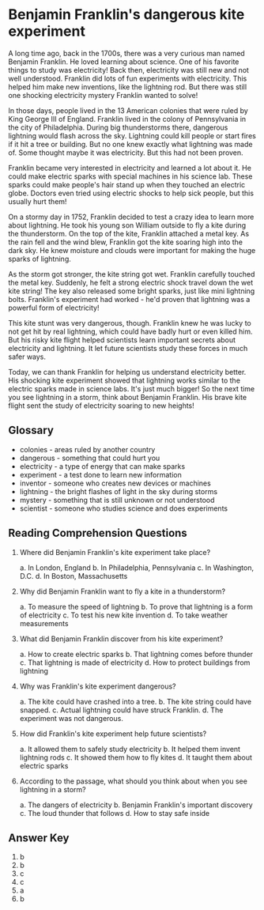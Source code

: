 # Benjamin Franklin's dangerous kite experiment

A long time ago, back in the 1700s, there was a very curious man named Benjamin Franklin. He loved learning about science. One of his favorite things to study was electricity! Back then, electricity was still new and not well understood. Franklin did lots of fun experiments with electricity. This helped him make new inventions, like the lightning rod. But there was still one shocking electricity mystery Franklin wanted to solve!

In those days, people lived in the 13 American colonies that were ruled by King George III of England. Franklin lived in the colony of Pennsylvania in the city of Philadelphia. During big thunderstorms there, dangerous lightning would flash across the sky. Lightning could kill people or start fires if it hit a tree or building. But no one knew exactly what lightning was made of. Some thought maybe it was electricity. But this had not been proven.

Franklin became very interested in electricity and learned a lot about it. He could make electric sparks with special machines in his science lab. These sparks could make people's hair stand up when they touched an electric globe. Doctors even tried using electric shocks to help sick people, but this usually hurt them!

On a stormy day in 1752, Franklin decided to test a crazy idea to learn more about lightning. He took his young son William outside to fly a kite during the thunderstorm. On the top of the kite, Franklin attached a metal key. As the rain fell and the wind blew, Franklin got the kite soaring high into the dark sky. He knew moisture and clouds were important for making the huge sparks of lightning.

As the storm got stronger, the kite string got wet. Franklin carefully touched the metal key. Suddenly, he felt a strong electric shock travel down the wet kite string! The key also released some bright sparks, just like mini lightning bolts. Franklin's experiment had worked - he'd proven that lightning was a powerful form of electricity!

This kite stunt was very dangerous, though. Franklin knew he was lucky to not get hit by real lightning, which could have badly hurt or even killed him. But his risky kite flight helped scientists learn important secrets about electricity and lightning. It let future scientists study these forces in much safer ways.

Today, we can thank Franklin for helping us understand electricity better. His shocking kite experiment showed that lightning works similar to the electric sparks made in science labs. It's just much bigger! So the next time you see lightning in a storm, think about Benjamin Franklin. His brave kite flight sent the study of electricity soaring to new heights!

## Glossary

- colonies - areas ruled by another country
- dangerous - something that could hurt you
- electricity - a type of energy that can make sparks
- experiment - a test done to learn new information
- inventor - someone who creates new devices or machines
- lightning - the bright flashes of light in the sky during storms
- mystery - something that is still unknown or not understood
- scientist - someone who studies science and does experiments

## Reading Comprehension Questions

1. Where did Benjamin Franklin's kite experiment take place?

   a. In London, England
   b. In Philadelphia, Pennsylvania
   c. In Washington, D.C.
   d. In Boston, Massachusetts

2. Why did Benjamin Franklin want to fly a kite in a thunderstorm?

   a. To measure the speed of lightning
   b. To prove that lightning is a form of electricity
   c. To test his new kite invention
   d. To take weather measurements

3. What did Benjamin Franklin discover from his kite experiment?

   a. How to create electric sparks
   b. That lightning comes before thunder
   c. That lightning is made of electricity
   d. How to protect buildings from lightning

4. Why was Franklin's kite experiment dangerous?

   a. The kite could have crashed into a tree.
   b. The kite string could have snapped.
   c. Actual lightning could have struck Franklin.
   d. The experiment was not dangerous.

5. How did Franklin's kite experiment help future scientists?

   a. It allowed them to safely study electricity
   b. It helped them invent lightning rods
   c. It showed them how to fly kites
   d. It taught them about electric sparks

6. According to the passage, what should you think about when you see lightning in a storm?

   a. The dangers of electricity
   b. Benjamin Franklin's important discovery
   c. The loud thunder that follows
   d. How to stay safe inside

## Answer Key

1. b
2. b
3. c
4. c
5. a
6. b
